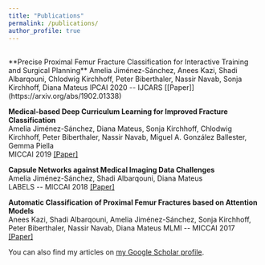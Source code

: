 ```yaml
---
title: "Publications"
permalink: /publications/
author_profile: true
---
```


<br/>
**Precise Proximal Femur Fracture Classification for Interactive Training and Surgical Planning**     
Amelia Jiménez-Sánchez, Anees Kazi, Shadi Albarqouni, Chlodwig Kirchhoff, Peter Biberthaler, Nassir Navab, Sonja Kirchhoff, Diana Mateus  
IPCAI 2020 -- IJCARS [[Paper]](https://arxiv.org/abs/1902.01338)  


**Medical-based Deep Curriculum Learning for Improved Fracture Classification**  
Amelia Jiménez-Sánchez, Diana Mateus, Sonja Kirchhoff, Chlodwig Kirchhoff, Peter Biberthaler, Nassir Navab, Miguel A. González Ballester, Gemma Piella  
MICCAI 2019 [[Paper]](https://arxiv.org/abs/2004.00482)   


**Capsule Networks against Medical Imaging Data Challenges**  
Amelia Jiménez-Sánchez, Shadi Albarqouni, Diana Mateus  
LABELS -- MICCAI 2018 [[Paper]](https://arxiv.org/abs/1807.07559)  


**Automatic Classification of Proximal Femur Fractures based on Attention Models**  
Anees Kazi, Shadi Albarqouni, Amelia Jiménez-Sánchez, Sonja Kirchhoff, Peter Biberthaler, Nassir Navab, Diana Mateus
MLMI -- MICCAI 2017 [[Paper]](https://link.springer.com/chapter/10.1007/978-3-319-67389-9_9) 

You can also find my articles on <a href="https://scholar.google.com/citations?user=2xeIA9sAAAAJ&hl">my Google Scholar profile</a>.
